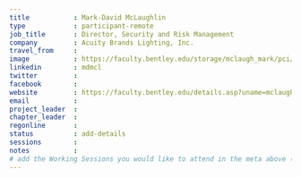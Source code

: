 ```yaml
---
title           : Mark-David McLaughlin
type            : participant-remote
job_title       : Director, Security and Risk Management
company         : Acuity Brands Lighting, Inc.
travel_from     :
image           : https://faculty.bentley.edu/storage/mclaugh_mark/pci/mclaugh_mark-1.jpg
linkedin        : mdmcl
twitter         :
facebook        :
website         : https://faculty.bentley.edu/details.asp?uname=mclaugh_mark
email           :
project_leader  :
chapter_leader  :
regonline       :
status          : add-details
sessions        :
notes           :
# add the Working Sessions you would like to attend in the meta above (use the session's title) e.g. sessions (one per line): -Security Playbooks Diagrams -Hackathon Daily Sessions
---
```


<!-- put more details about participant here -->
